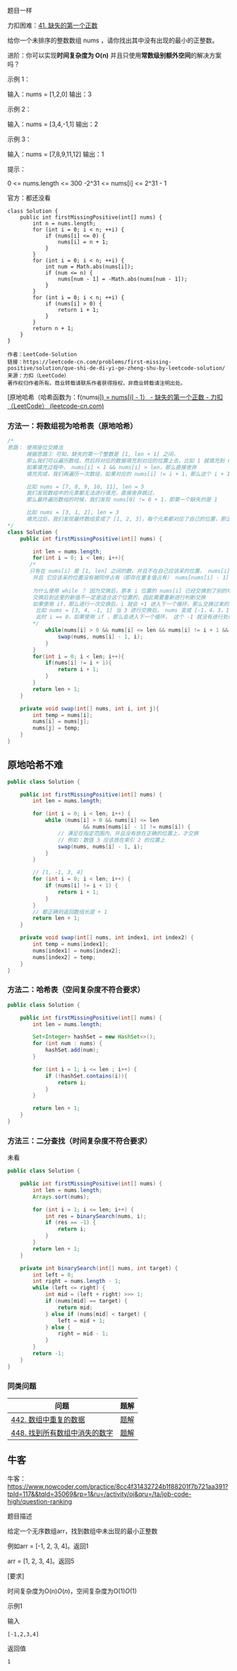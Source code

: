题目一样

力扣困难：[41. 缺失的第一个正数](https://leetcode-cn.com/problems/first-missing-positive/)



给你一个未排序的整数数组 nums ，请你找出其中没有出现的最小的正整数。

 

进阶：你可以实现**时间复杂度为 O(n)** 并且只使用**常数级别额外空间**的解决方案吗？

 

示例 1：

输入：nums = [1,2,0]
输出：3



示例 2：

输入：nums = [3,4,-1,1]
输出：2



示例 3：

输入：nums = [7,8,9,11,12]
输出：1




提示：

0 <= nums.length <= 300
-2^31 <= nums[i] <= 2^31 - 1





官方：都还没看

````
class Solution {
    public int firstMissingPositive(int[] nums) {
        int n = nums.length;
        for (int i = 0; i < n; ++i) {
            if (nums[i] <= 0) {
                nums[i] = n + 1;
            }
        }
        for (int i = 0; i < n; ++i) {
            int num = Math.abs(nums[i]);
            if (num <= n) {
                nums[num - 1] = -Math.abs(nums[num - 1]);
            }
        }
        for (int i = 0; i < n; ++i) {
            if (nums[i] > 0) {
                return i + 1;
            }
        }
        return n + 1;
    }
}

作者：LeetCode-Solution
链接：https://leetcode-cn.com/problems/first-missing-positive/solution/que-shi-de-di-yi-ge-zheng-shu-by-leetcode-solution/
来源：力扣（LeetCode）
著作权归作者所有。商业转载请联系作者获得授权，非商业转载请注明出处。
````



[原地哈希（哈希函数为：f(nums[i\]) = nums[i] - 1） - 缺失的第一个正数 - 力扣（LeetCode） (leetcode-cn.com)](https://leetcode-cn.com/problems/first-missing-positive/solution/tong-pai-xu-python-dai-ma-by-liweiwei1419/) 

### 方法一：将数组视为哈希表（原地哈希）

```java
/*
思路： 使用座位交换法
      根据思路② 可知，缺失的第一个整数是 [1, len + 1] 之间，
      那么我们可以遍历数组，然后将对应的数据填充到对应的位置上去，比如 1 就填充到 nums[0] 的位置， 2 就填充到 nums[1]
      如果填充过程中， nums[i] < 1 && nums[i] > len，那么直接舍弃
      填充完成，我们再遍历一次数组，如果对应的 nums[i] != i + 1，那么这个 i + 1 就是缺失的第一个正数

      比如 nums = [7, 8, 9, 10, 11], len = 5
      我们发现数组中的元素都无法进行填充，直接舍弃跳过，
      那么最终遍历数组的时候，我们发现 nums[0] != 0 + 1，即第一个缺失的是 1 

      比如 nums = [3, 1, 2], len = 3
      填充过后，我们发现最终数组变成了 [1, 2, 3]，每个元素都对应了自己的位置，那么第一个缺失的就是 len + 1 == 4
*/
class Solution {
    public int firstMissingPositive(int[] nums) {

        int len = nums.length;
        for(int i = 0; i < len; i++){
       /*
       只有在 nums[i] 是 [1, len] 之间的数，并且不在自己应该呆的位置， nums[i] != i + 1 ，
        并且 它应该呆的位置没有被同伴占有（即存在重复值占有）	nums[nums[i] - 1] != nums[i] 的时候才进行交换
        	
        为什么使用 while ？ 因为交换后，原本 i 位置的 nums[i] 已经交换到了别的地方，
        交换后到这里的新值不一定是适合这个位置的，因此需要重新进行判断交换
        如果使用 if，那么进行一次交换后，i 就会 +1 进入下一个循环，那么交换过来的新值就没有去找到它该有的位置
         比如 nums = [3, 4, -1, 1] 当 3 进行交换后， nums 变成 [-1，4，3，1]，
         此时 i == 0，如果使用 if ，那么会进入下一个循环， 这个 -1 就没有进行处理
        */
            while(nums[i] > 0 && nums[i] <= len && nums[i] != i + 1 && nums[nums[i] - 1] != nums[i]){
                swap(nums, nums[i] - 1, i);
            }
        }
        for(int i = 0; i < len; i++){
            if(nums[i] != i + 1){
                return i + 1;
            }
        }
        return len + 1;
    }

    private void swap(int[] nums, int i, int j){
        int temp = nums[i];
        nums[i] = nums[j];
        nums[j] = temp;
    }
}
```



## 原地哈希不难

```java
public class Solution {

    public int firstMissingPositive(int[] nums) {
        int len = nums.length;

        for (int i = 0; i < len; i++) {
            while (nums[i] > 0 && nums[i] <= len 
                   		&& nums[nums[i] - 1] != nums[i]) {
                // 满足在指定范围内、并且没有放在正确的位置上，才交换
                // 例如：数值 3 应该放在索引 2 的位置上
                swap(nums, nums[i] - 1, i);
            }
        }

        // [1, -1, 3, 4]
        for (int i = 0; i < len; i++) {
            if (nums[i] != i + 1) {
                return i + 1;
            }
        }
        // 都正确则返回数组长度 + 1
        return len + 1;
    }

    private void swap(int[] nums, int index1, int index2) {
        int temp = nums[index1];
        nums[index1] = nums[index2];
        nums[index2] = temp;
    }
}
```





### 方法二：哈希表（空间复杂度不符合要求）

```java
public class Solution {

    public int firstMissingPositive(int[] nums) {
        int len = nums.length;

        Set<Integer> hashSet = new HashSet<>();
        for (int num : nums) {
            hashSet.add(num);
        }

        for (int i = 1; i <= len ; i++) {
            if (!hashSet.contains(i)){
                return i;
            }
        }

        return len + 1;
    }
}
```



### 方法三：二分查找（时间复杂度不符合要求）

未看

```java
public class Solution {

    public int firstMissingPositive(int[] nums) {
        int len = nums.length;
        Arrays.sort(nums);

        for (int i = 1; i <= len; i++) {
            int res = binarySearch(nums, i);
            if (res == -1) {
                return i;
            }
        }
        return len + 1;
    }

    private int binarySearch(int[] nums, int target) {
        int left = 0;
        int right = nums.length - 1;
        while (left <= right) {
            int mid = (left + right) >>> 1;
            if (nums[mid] == target) {
                return mid;
            } else if (nums[mid] < target) {
                left = mid + 1;
            } else {
                right = mid - 1;
            }
        }
        return -1;
    }
}
```





### 同类问题

| 问题                                                         | 题解                                                         |
| ------------------------------------------------------------ | ------------------------------------------------------------ |
| [442. 数组中重复的数据](https://leetcode-cn.com/problems/find-all-duplicates-in-an-array/) | [题解](https://leetcode-cn.com/problems/find-all-duplicates-in-an-array/solution/chou-ti-yuan-li-ji-yu-yi-huo-yun-suan-jiao-huan-li/) |
| [448. 找到所有数组中消失的数字](https://leetcode-cn.com/problems/find-all-numbers-disappeared-in-an-array/) | [题解](https://leetcode-cn.com/problems/find-all-numbers-disappeared-in-an-array/solution/tong-pai-xu-ji-yu-yi-huo-yun-suan-jiao-huan-liang-/) |





## 牛客

牛客：https://www.nowcoder.com/practice/8cc4f31432724b1f88201f7b721aa391?tpId=117&&tqId=35069&rp=1&ru=/activity/oj&qru=/ta/job-code-high/question-ranking



题目描述

给定一个无序数组arr，找到数组中未出现的最小正整数

例如arr = [-1, 2, 3, 4]。返回1

arr = [1, 2, 3, 4]。返回5

[要求]

时间复杂度为O(n)*O*(*n*)，空间复杂度为O(1)*O*(1)

示例1

输入

```
[-1,2,3,4]
```

返回值

```
1
```





